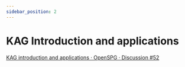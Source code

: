 ```yaml
---
sidebar_position: 2
---
```


# KAG Introduction and applications

[KAG introduction and applications · OpenSPG · Discussion #52](https://github.com/orgs/OpenSPG/discussions/52)

